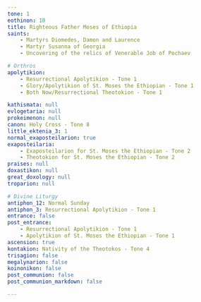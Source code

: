 ```yaml
---
tone: 1
eothinon: 10
title: Righteous Father Moses of Ethiopia
saints:
    - Martyrs Diomedes, Damon and Laurence
    - Martyr Susanna of Georgia
    - Uncovering of the relics of Venerable Job of Pochaev

# Orthros
apolytikion:
    - Resurrectional Apolytikion - Tone 1
    - Glory/Apolytikion of St. Moses the Ethiopian - Tone 1
    - Both Now/Resurrectional Theotokion - Tone 1

kathismata: null
evlogetaria: null
prokeimenon: null
canon: Holy Cross - Tone 8
little_ektenia_3: 1
normal_exaposteilarion: true
exaposteilaria:
    - Exaposteilarion for St. Moses the Ethiopian - Tone 2
    - Theotokion for St. Moses the Ethiopian - Tone 2
praises: null
doxastikon: null
great_doxology: null
troparion: null

# Divine Liturgy
antiphon_12: Normal Sunday
antiphon_3: Resurrectional Apolytikion - Tone 1
entrance: false
post_entrance:
    - Resurrectional Apolytikion - Tone 1
    - Apolytikion of St. Moses the Ethiopian - Tone 1
ascension: true
kontakion: Nativity of the Theotokos - Tone 4
trisagion: false
megalynarion: false
koinonikon: false
post_communion: false
post_communion_markdown: false

---
```


